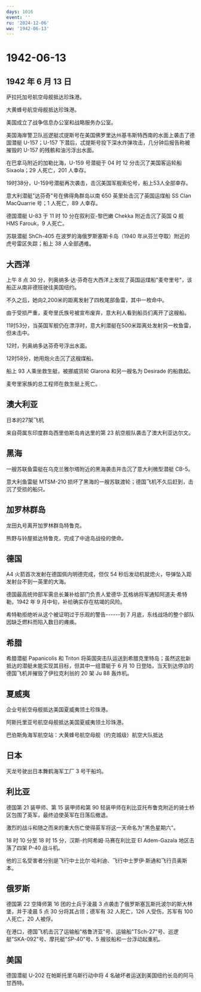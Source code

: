 ```yaml
---
days: 1016
event: ''
ru: '2024-12-06'
ww: '1942-06-13'
---
```


# 1942-06-13

## 1942 年 6 月 13 日

萨拉托加号航空母舰抵达珍珠港。

大黄蜂号航空母舰抵达珍珠港。

美国成立了战争信息办公室和战略服务办公室。

美国海岸警卫队巡逻艇忒提斯号在美国佛罗里达州基韦斯特西南的水面上袭击了德国潜艇
U-157；U-157 下潜后，忒提斯号投下深水炸弹攻击，几分钟后报告称被摧毁的
U-157 的残骸和油污浮出水面。

在巴拿马附近的加勒比海，U-159 号潜艇于 04 时 12 分击沉了美国客运轮船
Sixaola；29 人死亡，201 人幸存。

19时38分，U-159号潜艇再次袭击，击沉美国军舰索伦号，船上53人全部幸存。

意大利潜艇"达芬奇"号在佛得角群岛以南 650 英里处击沉了英国运煤船 SS Clan
MacQuarrie 号；1 人死亡，89 人幸存。

德国潜艇 U-83 于 11 时 10 分在叙利亚-黎巴嫩 Chekka 附近击沉了英国 Q 舰
HMS Farouk，9 人死亡。

苏联潜艇 ShCh-405 在波罗的海俄罗斯塞斯卡岛（1940
年从芬兰夺取）附近的虎号雷区失踪；船上 38 人全部遇难。

## 大西洋

上午 8 点 30
分，列奥纳多·达·芬奇在大西洋上发现了英国运煤船"麦夸里号"，该船正从南非德班驶往美国纽约。

不久之后，她向2,200米的距离发射了四枚尾部鱼雷，其中一枚命中。

由于受损严重，麦夸里氏族号被宣布废弃，意大利人看到船员们离开了这艘船。

11时53分，当英国军舰仍在漂浮时，意大利潜艇在500米距离处发射另一枚鱼雷，但未击中。

12时，列奥纳多达芬奇号浮出水面。

12时58分，她用炮火击沉了这艘煤船。

船上 93 人乘坐救生艇，被挪威货轮 Glarona 和另一艘名为 Desirade
的船救起。

麦夸里家族的总工程师在救生艇上死亡。

## 澳大利亚

日本的27架飞机

来自荷属东印度群岛西里伯斯岛肯达里的第 23 航空舰队袭击了澳大利亚达尔文。

## 黑海

一艘苏联鱼雷艇在乌克兰雅尔塔附近的黑海袭击并击沉了意大利微型潜艇 CB-5。

意大利鱼雷艇 MTSM-210
损坏了黑海的一艘苏联渡轮；德国飞机不久后赶到，击沉了受损的船只。

## 加罗林群岛

龙田丸号离开加罗林群岛特鲁克。

熊野与铃屋抵达特鲁克，完成了中途岛战役的使命。

## 德国

A4 火箭首次发射在德国佩内明德完成，但仅 54
秒后发动机就熄火，导弹坠入距发射台不到一英里的大海。

德国最高统帅部军需总长兼补给部门负责人爱德华·瓦格纳将军通知阿道夫·希特勒，1942
年 9 月中旬，补给确实存在枯竭的风险。

希特勒拒绝听从这个被证明过于乐观的警告------到 7
月底，东线战场的整个部队因缺乏燃料而陷入数日的瘫痪。

## 希腊

希腊潜艇 Papanicolis 和 Triton
将英国突击队运送到希腊克里特岛；虽然这批新抵达的潜艇未能实现其目标，但其中一组潜艇于
6 月 10 日登陆，当天到达停泊的德国飞机并摧毁了伊拉克利翁的 20 架 Ju 88
轰炸机。

## 夏威夷

企业号航空母舰抵达美国夏威夷领土珍珠港。

阿斯托里亚号航空母舰抵达美国夏威夷领土珍珠港。

巴伯斯角海军航空站：大黄蜂号航空母舰（约克城级）航空大队抵达

## 日本

天龙号驶出日本舞鹤海军工厂 3 号干船坞。

## 利比亚

德国第 21 装甲师、第 15 装甲师和第 90
轻装甲师在利比亚托布鲁克附近的骑士桥区包围了英军，最终迫使英军在日落后撤退。

激烈的战斗和随之而来的重大伤亡使得英军将这一天命名为"黑色星期六"。

18 时 10 分至 18 时 15 分，汉斯-约阿希姆·马赛在利比亚 El Adem-Gazala
地区击落了四架 P-40 战斗机。

他的三名受害者分别是飞行中士比尔·哈利迪、飞行中士罗伊·斯通和飞行员奥斯本。

## 俄罗斯

德国第 22 空降师第 16 团的士兵于凌晨 3
点袭击了俄罗斯塞瓦斯托波尔的斯大林堡，并于凌晨 5 点 30
分将其占领；德军有 32 人死亡，126 人受伤，苏军有 100 人死亡，20 人被俘。

在港口，德国飞机击沉了运输船"格鲁济亚"号、运输船"TSch-27"号、巡逻艇"SKA-092"号、摩托艇"SP-40"号、5
艘驳船和一台浮动起重机。

## 美国

德国潜艇 U-202 在帕斯托里乌斯行动中将 4
名破坏者运送到美国纽约长岛的阿马甘西特。